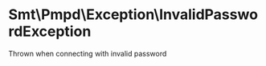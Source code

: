 Smt\Pmpd\Exception\InvalidPasswordException
===========================================

Thrown when connecting with invalid password
